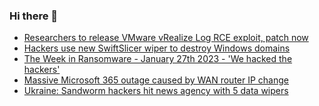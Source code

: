 ### Hi there 👋

<!--START_SECTION:feed-->
* [Researchers to release VMware vRealize Log RCE exploit, patch now](https://www.bleepingcomputer.com/news/security/researchers-to-release-vmware-vrealize-log-rce-exploit-patch-now/)
* [Hackers use new SwiftSlicer wiper to destroy Windows domains](https://www.bleepingcomputer.com/news/security/hackers-use-new-swiftslicer-wiper-to-destroy-windows-domains/)
* [The Week in Ransomware - January 27th 2023 - 'We hacked the hackers'](https://www.bleepingcomputer.com/news/security/the-week-in-ransomware-january-27th-2023-we-hacked-the-hackers/)
* [Massive Microsoft 365 outage caused by WAN router IP change](https://www.bleepingcomputer.com/news/microsoft/massive-microsoft-365-outage-caused-by-wan-router-ip-change/)
* [Ukraine: Sandworm hackers hit news agency with 5 data wipers](https://www.bleepingcomputer.com/news/security/ukraine-sandworm-hackers-hit-news-agency-with-5-data-wipers/)
<!--END_SECTION:feed-->

<!--
**frankenk/frankenk** is a ✨ _special_ ✨ repository because its `README.md` (this file) appears on your GitHub profile.

Here are some ideas to get you started:

- 🔭 I’m currently working on ...
- 🌱 I’m currently learning ...
- 👯 I’m looking to collaborate on ...
- 🤔 I’m looking for help with ...
- 💬 Ask me about ...
- 📫 How to reach me: ...
- 😄 Pronouns: ...
- ⚡ Fun fact: ...
-->



